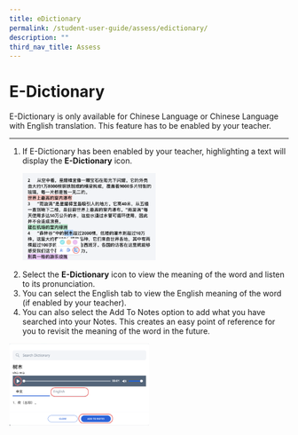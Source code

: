 ```yaml
---
title: eDictionary
permalink: /student-user-guide/assess/edictionary/
description: ""
third_nav_title: Assess
---
```

<h1 id="e-dictionary">E-Dictionary</h1>
<p>E-Dictionary is only available for Chinese Language or Chinese Language with English translation. This feature has to be enabled by your teacher.</p>
<hr>
<ol>
<li>If E-Dictionary has been enabled by your teacher, highlighting a text will display the <strong>E-Dictionary</strong> icon.</li>
<p><img style="width: 50%;" src="/images/1Student/As-EDict.png"></p>
<li>Select the <strong>E-Dictionary</strong> icon to view the meaning of the word and listen to its pronunciation. </li>
<li>You can select the English tab to view the English meaning of the word (if enabled by your teacher).</li>
<li>You can also select the Add To Notes option to add what you have searched into your Notes. This creates an easy point of reference for you to revisit the meaning of the word in the future.</li>
</ol>
<img style="width: 50%;" src="/images/1Student/As-EDict1.png">
